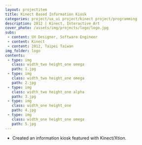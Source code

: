 ```yaml
---
layout: projectitem
title: Kinect Based Information Kiosk 
categories: project/ux_ui project/kinect project/programming
description: 2012 | Kinect, Interactive Art
cover_photo: /assets/img/projects/logo/logo.jpg
subs:
 - content: UX Designer, Software Engineer
 - content: Kinect
 - content: 2012, Taipei Taiwan
img_folder: logo
contents:
 - type: img
   class: width_two height_one omega
   path: 1.jpg
 - type: img
   class: width_two height_one omega
   path: 2.jpg
 - type: img
   class: width_two height_one alpha
   path: 3.jpg
 - type: img
   class: width_one height_one
   path: 4.jpg
 - type: img
   class: width_one height_one omega
   path: 5.jpg
---
```

<ul>
	<li>Created an information kiosk featured with Kinect/Xtion.</li>
</ul>

